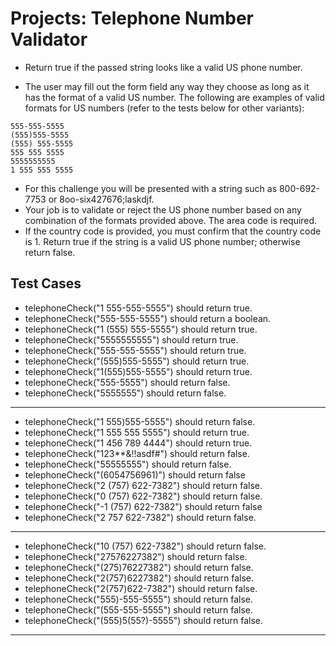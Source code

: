  # Projects: Telephone Number Validator

- Return true if the passed string looks like a valid US phone number.

- The user may fill out the form field any way they choose as long as it has the format of a valid US number. The following are examples of valid formats for US numbers (refer to the tests below for other variants):

>
    555-555-5555
    (555)555-5555
    (555) 555-5555
    555 555 5555
    5555555555
    1 555 555 5555


- For this challenge you will be presented with a string such as 800-692-7753 or 8oo-six427676;laskdjf. 
- Your job is to validate or reject the US phone number based on any combination of the formats provided above. The area code is required. 
- If the country code is provided, you must confirm that the country code is 1. Return true if the string is a valid US phone number; otherwise return false.

## Test Cases

- telephoneCheck("1 555-555-5555") should return true.
- telephoneCheck("555-555-5555") should return a boolean.
- telephoneCheck("1 (555) 555-5555") should return true.
- telephoneCheck("5555555555") should return true.
- telephoneCheck("555-555-5555") should return true.
- telephoneCheck("(555)555-5555") should return true.
- telephoneCheck("1(555)555-5555") should return true.
- telephoneCheck("555-5555") should return false.
- telephoneCheck("5555555") should return false.

<hr>

- telephoneCheck("1 555)555-5555") should return false.
- telephoneCheck("1 555 555 5555") should return true.
- telephoneCheck("1 456 789 4444") should return true.
- telephoneCheck("123**&!!asdf#") should return false.
- telephoneCheck("55555555") should return false.
- telephoneCheck("(6054756961)") should return false
- telephoneCheck("2 (757) 622-7382") should return false.
- telephoneCheck("0 (757) 622-7382") should return false.
- telephoneCheck("-1 (757) 622-7382") should return false
- telephoneCheck("2 757 622-7382") should return false.

<hr>

- telephoneCheck("10 (757) 622-7382") should return false.
- telephoneCheck("27576227382") should return false.
- telephoneCheck("(275)76227382") should return false.
- telephoneCheck("2(757)6227382") should return false.
- telephoneCheck("2(757)622-7382") should return false.
- telephoneCheck("555)-555-5555") should return false.
- telephoneCheck("(555-555-5555") should return false.
- telephoneCheck("(555)5(55?)-5555") should return false.

<hr>